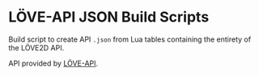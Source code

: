 # LÖVE-API JSON Build Scripts

Build script to create API `.json` from Lua tables containing the entirety of the LÖVE2D API.

API provided by [LÖVE-API](https://github.com/love2d-community/love-api).